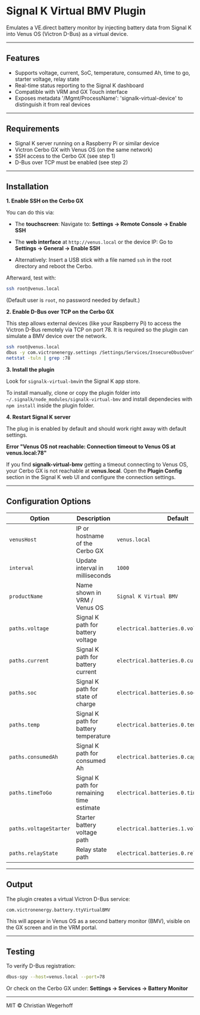 # Signal K Virtual BMV Plugin

Emulates a VE.direct battery monitor by injecting battery data from Signal K into Venus OS (Victron D-Bus) as a virtual device.

---

## Features

- Supports voltage, current, SoC, temperature, consumed Ah, time to go, starter voltage, relay state
- Real-time status reporting to the Signal K dashboard
- Compatible with VRM and GX Touch interface
- Exposes metadata '/Mgmt/ProcessName': 'signalk-virtual-device' to distinguish it from real devices

---

## Requirements

- Signal K server running on a Raspberry Pi or similar device
- Victron Cerbo GX with Venus OS (on the same network)
- SSH access to the Cerbo GX (see step 1)
- D-Bus over TCP must be enabled (see step 2)

---

## Installation

**1. Enable SSH on the Cerbo GX**

You can do this via:

- The **touchscreen**: Navigate to: **Settings → Remote Console → Enable SSH**

- The **web interface** at `http://venus.local` or the device IP: Go to **Settings → General → Enable SSH**

- Alternatively: Insert a USB stick with a file named `ssh` in the root directory and reboot the Cerbo.

Afterward, test with:

```bash
ssh root@venus.local
```

(Default user is `root`, no password needed by default.)


**2. Enable D-Bus over TCP on the Cerbo GX**

This step allows external devices (like your Raspberry Pi) to access the Victron D-Bus remotely via TCP on port 78. It is required so the plugin can simulate a BMV device over the network.

```bash
ssh root@venus.local
dbus -y com.victronenergy.settings /Settings/Services/InsecureDbusOverTcp SetValue 1
netstat -tuln | grep :78
```


**3. Install the plugin**

Look for `signalk-virtual-bmv`in the Signal K app store.  

To install manually, clone or copy the plugin folder into `~/.signalk/node_modules/signalk-virtual-bmv` and install dependecies with `npm install` inside the plugin folder.

**4. Restart Signal K server**

The plug in is enabled by default and should work right away with default settings. 

**Error "Venus OS not reachable: Connection timeout to Venus OS at venus.local:78"**

If you find **signalk-virtual-bmv** getting a timeout connecting to Venus OS, your Cerbo GX is not reachable at **venus.local**. Open the **Plugin Config** section in the Signal K web UI and configure the connection settings.

---

## Configuration Options

| Option               | Description                                      | Default                                  |
|----------------------|--------------------------------------------------|------------------------------------------|
| `venusHost`          | IP or hostname of the Cerbo GX                   | `venus.local`                            |
| `interval`           | Update interval in milliseconds                  | `1000`                                   |
| `productName`        | Name shown in VRM / Venus OS                     | `Signal K Virtual BMV`                   |
| `paths.voltage`      | Signal K path for battery voltage                | `electrical.batteries.0.voltage`         |
| `paths.current`      | Signal K path for battery current                | `electrical.batteries.0.current`         |
| `paths.soc`          | Signal K path for state of charge                | `electrical.batteries.0.soc`             |
| `paths.temp`         | Signal K path for battery temperature            | `electrical.batteries.0.temperature`     |
| `paths.consumedAh`   | Signal K path for consumed Ah                    | `electrical.batteries.0.capacity.consumed` |
| `paths.timeToGo`     | Signal K path for remaining time estimate        | `electrical.batteries.0.timeRemaining`   |
| `paths.voltageStarter` | Starter battery voltage path                   | `electrical.batteries.1.voltage`         |
| `paths.relayState`   | Relay state path                                 | `electrical.batteries.0.relay`           |

---

## Output

The plugin creates a virtual Victron D-Bus service:

```
com.victronenergy.battery.ttyVirtualBMV
```

This will appear in Venus OS as a second battery monitor (BMV), visible on the GX screen and in the VRM portal.

---

## Testing

To verify D-Bus registration:

```bash
dbus-spy --host=venus.local --port=78
```

Or check on the Cerbo GX under:
**Settings → Services → Battery Monitor**

---

MIT © Christian Wegerhoff
